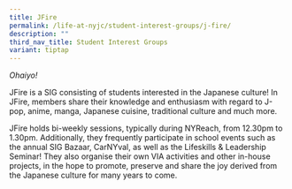 ```yaml
---
title: JFire
permalink: /life-at-nyjc/student-interest-groups/j-fire/
description: ""
third_nav_title: Student Interest Groups
variant: tiptap
---
```

<p><em>Ohaiyo!</em>
</p>
<p>JFire is a SIG consisting of students interested in the Japanese culture!
In JFire, members share their knowledge and enthusiasm with regard to J-pop,
anime, manga, Japanese cuisine, traditional culture and much more.</p>
<p>JFire holds bi-weekly sessions, typically during NYReach, from 12.30pm
to 1.30pm. Additionally, they frequently participate in school events such
as the annual SIG Bazaar, CarNYval, as well as the Lifeskills &amp; Leadership
Seminar! They also organise their own VIA activities and other in-house
projects, in the hope to promote, preserve and share the joy derived from
the Japanese culture for many years to come.</p>